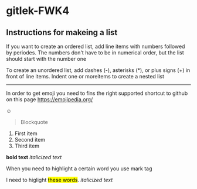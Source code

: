 # gitlek-FWK4

## Instructions for makeing a list
If you want to create an ordered list, add line items with numbers followed by periodes. The numbers don't have to be in numerical order, but the list should start with the number one

To create an unordered list, add dashes (-), asterisks (*), or plus signs (+) in front of line items. Indent one or moreitems to create a nested list 
__________________________________________________________________________________________________________
In order to get emoji you need to fins the right supported shortcut to github on this
page https://emojipedia.org/

:relaxed:

>Blockquote

1. First item
2. Second item
3. Third item

**bold text**
*italicized text* 

When you need to highlight a certain word you use mark tag

I need to higlight <mark>these words</mark>.
*italicized text*
